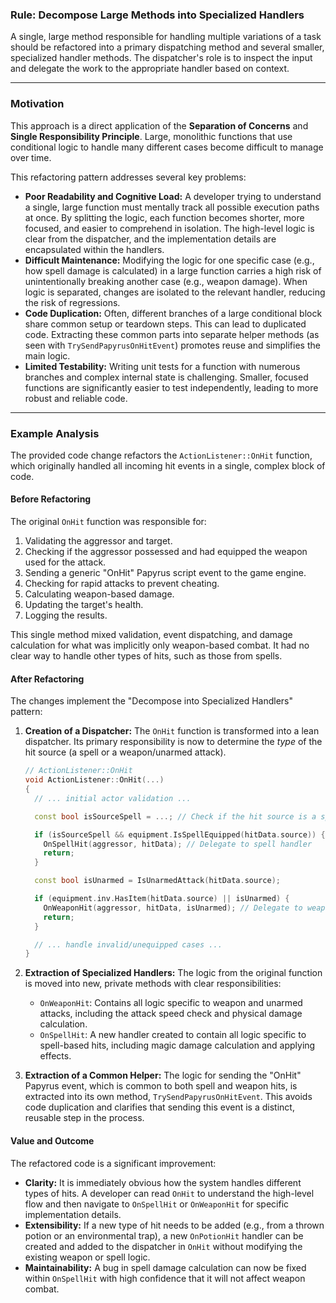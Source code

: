 ### **Rule: Decompose Large Methods into Specialized Handlers**

A single, large method responsible for handling multiple variations of a task should be refactored into a primary dispatching method and several smaller, specialized handler methods. The dispatcher's role is to inspect the input and delegate the work to the appropriate handler based on context.

---

### **Motivation**

This approach is a direct application of the **Separation of Concerns** and **Single Responsibility Principle**. Large, monolithic functions that use conditional logic to handle many different cases become difficult to manage over time.

This refactoring pattern addresses several key problems:

*   **Poor Readability and Cognitive Load:** A developer trying to understand a single, large function must mentally track all possible execution paths at once. By splitting the logic, each function becomes shorter, more focused, and easier to comprehend in isolation. The high-level logic is clear from the dispatcher, and the implementation details are encapsulated within the handlers.
*   **Difficult Maintenance:** Modifying the logic for one specific case (e.g., how spell damage is calculated) in a large function carries a high risk of unintentionally breaking another case (e.g., weapon damage). When logic is separated, changes are isolated to the relevant handler, reducing the risk of regressions.
*   **Code Duplication:** Often, different branches of a large conditional block share common setup or teardown steps. This can lead to duplicated code. Extracting these common parts into separate helper methods (as seen with `TrySendPapyrusOnHitEvent`) promotes reuse and simplifies the main logic.
*   **Limited Testability:** Writing unit tests for a function with numerous branches and complex internal state is challenging. Smaller, focused functions are significantly easier to test independently, leading to more robust and reliable code.

---

### **Example Analysis**

The provided code change refactors the `ActionListener::OnHit` function, which originally handled all incoming hit events in a single, complex block of code.

#### **Before Refactoring**

The original `OnHit` function was responsible for:
1.  Validating the aggressor and target.
2.  Checking if the aggressor possessed and had equipped the weapon used for the attack.
3.  Sending a generic "OnHit" Papyrus script event to the game engine.
4.  Checking for rapid attacks to prevent cheating.
5.  Calculating weapon-based damage.
6.  Updating the target's health.
7.  Logging the results.

This single method mixed validation, event dispatching, and damage calculation for what was implicitly only weapon-based combat. It had no clear way to handle other types of hits, such as those from spells.

#### **After Refactoring**

The changes implement the "Decompose into Specialized Handlers" pattern:

1.  **Creation of a Dispatcher:** The `OnHit` function is transformed into a lean dispatcher. Its primary responsibility is now to determine the *type* of the hit source (a spell or a weapon/unarmed attack).
    ```cpp
    // ActionListener::OnHit
    void ActionListener::OnHit(...)
    {
      // ... initial actor validation ...
    
      const bool isSourceSpell = ...; // Check if the hit source is a spell
    
      if (isSourceSpell && equipment.IsSpellEquipped(hitData.source)) {
        OnSpellHit(aggressor, hitData); // Delegate to spell handler
        return;
      }
    
      const bool isUnarmed = IsUnarmedAttack(hitData.source);
    
      if (equipment.inv.HasItem(hitData.source) || isUnarmed) {
        OnWeaponHit(aggressor, hitData, isUnarmed); // Delegate to weapon handler
        return;
      }
    
      // ... handle invalid/unequipped cases ...
    }
    ```

2.  **Extraction of Specialized Handlers:** The logic from the original function is moved into new, private methods with clear responsibilities:
    *   `OnWeaponHit`: Contains all logic specific to weapon and unarmed attacks, including the attack speed check and physical damage calculation.
    *   `OnSpellHit`: A new handler created to contain all logic specific to spell-based hits, including magic damage calculation and applying effects.

3.  **Extraction of a Common Helper:** The logic for sending the "OnHit" Papyrus event, which is common to both spell and weapon hits, is extracted into its own method, `TrySendPapyrusOnHitEvent`. This avoids code duplication and clarifies that sending this event is a distinct, reusable step in the process.

#### **Value and Outcome**

The refactored code is a significant improvement:
*   **Clarity:** It is immediately obvious how the system handles different types of hits. A developer can read `OnHit` to understand the high-level flow and then navigate to `OnSpellHit` or `OnWeaponHit` for specific implementation details.
*   **Extensibility:** If a new type of hit needs to be added (e.g., from a thrown potion or an environmental trap), a new `OnPotionHit` handler can be created and added to the dispatcher in `OnHit` without modifying the existing weapon or spell logic.
*   **Maintainability:** A bug in spell damage calculation can now be fixed within `OnSpellHit` with high confidence that it will not affect weapon combat.